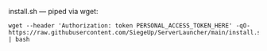 install.sh — piped via wget:

```
wget --header 'Authorization: token PERSONAL_ACCESS_TOKEN_HERE' -qO- https://raw.githubusercontent.com/SiegeUp/ServerLauncher/main/install.sh | bash
```